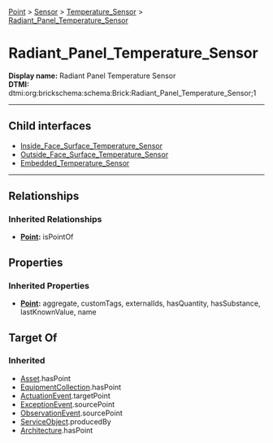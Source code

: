 [Point](../../../Point.md) > [Sensor](../../Sensor.md) > [Temperature_Sensor](../Temperature_Sensor.md) > [Radiant_Panel_Temperature_Sensor](#)
# Radiant_Panel_Temperature_Sensor

**Display name:** Radiant Panel Temperature Sensor<br />
**DTMI:** dtmi:org:brickschema:schema:Brick:Radiant_Panel_Temperature_Sensor;1

---


## Child interfaces
* [Inside_Face_Surface_Temperature_Sensor](Inside_Face_Surface_Temperature_Sensor.md)
* [Outside_Face_Surface_Temperature_Sensor](Outside_Face_Surface_Temperature_Sensor.md)
* [Embedded_Temperature_Sensor](Embedded_Temperature_Sensor/Embedded_Temperature_Sensor.md)

---
## Relationships
### Inherited Relationships
* **[Point](../../../Point.md):** isPointOf
## Properties
### Inherited Properties
* **[Point](../../../Point.md):** aggregate, customTags, externalIds, hasQuantity, hasSubstance, lastKnownValue, name
## Target Of
### Inherited
* [Asset](../../../../Asset/Asset.md).hasPoint
* [EquipmentCollection](../../../../Collection/AssetCollection/EquipmentCollection/EquipmentCollection.md).hasPoint
* [ActuationEvent](../../../../Event/PointEvent/ActuationEvent.md).targetPoint
* [ExceptionEvent](../../../../Event/PointEvent/ExceptionEvent.md).sourcePoint
* [ObservationEvent](../../../../Event/PointEvent/ObservationEvent.md).sourcePoint
* [ServiceObject](../../../../Information/ServiceObject/ServiceObject.md).producedBy
* [Architecture](../../../../Space/Architecture/Architecture.md).hasPoint
